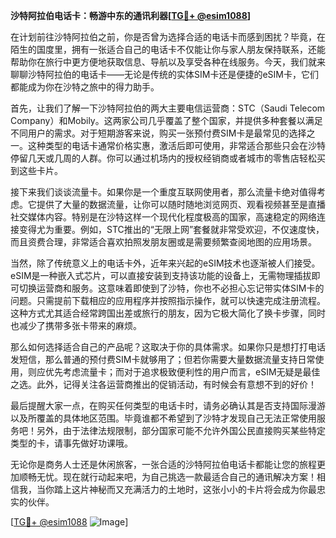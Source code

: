 **沙特阿拉伯电话卡：畅游中东的通讯利器[[TG💪+ @esim1088](https://t.me/s/esim1088)]**

在计划前往沙特阿拉伯之前，你是否曾为选择合适的电话卡而感到困扰？毕竟，在陌生的国度里，拥有一张适合自己的电话卡不仅能让你与家人朋友保持联系，还能帮助你在旅行中更方便地获取信息、导航以及享受各种在线服务。今天，我们就来聊聊沙特阿拉伯的电话卡——无论是传统的实体SIM卡还是便捷的eSIM卡，它们都能成为你在沙特之旅中的得力助手。

首先，让我们了解一下沙特阿拉伯的两大主要电信运营商：STC（Saudi Telecom Company）和Mobily。这两家公司几乎覆盖了整个国家，并提供多种套餐以满足不同用户的需求。对于短期游客来说，购买一张预付费SIM卡是最常见的选择之一。这种类型的电话卡通常价格实惠，激活后即可使用，非常适合那些只会在沙特停留几天或几周的人群。你可以通过机场内的授权经销商或者城市的零售店轻松买到这些卡片。

接下来我们谈谈流量卡。如果你是一个重度互联网使用者，那么流量卡绝对值得考虑。它提供了大量的数据流量，让你可以随时随地浏览网页、观看视频甚至是直播社交媒体内容。特别是在沙特这样一个现代化程度极高的国家，高速稳定的网络连接变得尤为重要。例如，STC推出的“无限上网”套餐就非常受欢迎，不仅速度快，而且资费合理，非常适合喜欢拍照发朋友圈或是需要频繁查阅地图的应用场景。

当然，除了传统意义上的电话卡外，近年来兴起的eSIM技术也逐渐被人们接受。eSIM是一种嵌入式芯片，可以直接安装到支持该功能的设备上，无需物理插拔即可切换运营商和服务。这意味着即使到了沙特，你也不必担心忘记带实体SIM卡的问题。只需提前下载相应的应用程序并按照指示操作，就可以快速完成注册流程。这种方式尤其适合经常跨国出差或旅行的朋友，因为它极大简化了换卡步骤，同时也减少了携带多张卡带来的麻烦。

那么如何选择适合自己的产品呢？这取决于你的具体需求。如果你只是想打打电话发短信，那么普通的预付费SIM卡就够用了；但若你需要大量数据流量支持日常使用，则应优先考虑流量卡；而对于追求极致便利性的用户而言，eSIM无疑是最佳之选。此外，记得关注各运营商推出的促销活动，有时候会有意想不到的好价！

最后提醒大家一点，在购买任何类型的电话卡时，请务必确认其是否支持国际漫游以及所覆盖的具体地区范围。毕竟谁都不希望到了沙特才发现自己无法正常使用服务吧！另外，由于法律法规限制，部分国家可能不允许外国公民直接购买某些特定类型的卡，请事先做好功课哦。

无论你是商务人士还是休闲旅客，一张合适的沙特阿拉伯电话卡都能让您的旅程更加顺畅无忧。现在就行动起来吧，为自己挑选一款最适合自己的通讯解决方案！相信我，当你踏上这片神秘而又充满活力的土地时，这张小小的卡片将会成为你最忠实的伙伴。

[[TG💪+ @esim1088](https://t.me/s/esim1088) ![Image](https://i.postimg.cc/4NQfJmqS/Snipaste-2025-05-13-00-14-12.png)]